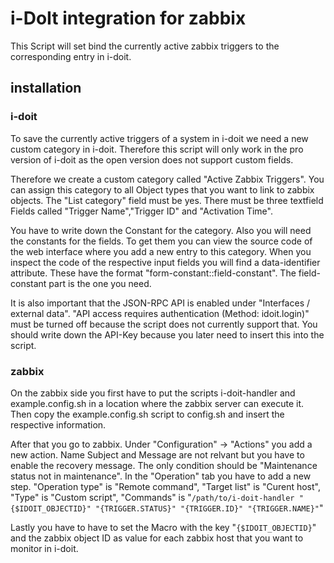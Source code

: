 # i-DoIt integration for zabbix

This Script will set bind the currently active zabbix triggers to the corresponding entry in i-doit.

## installation

### i-doit

To save the currently active triggers of a system in i-doit we need a new custom category in i-doit. Therefore this script will only work in the pro version of i-doit as the open version does not support custom fields. 

Therefore we create a custom category called "Active Zabbix Triggers". You can assign this category to all Object types that you want to link to zabbix objects. The "List category" field must be yes. There must be three textfield Fields called "Trigger Name","Trigger ID" and "Activation Time".

You have to write down the Constant for the category. Also you will need the constants for the fields. To get them you can view the source code of the web interface where you add a new entry to this category. When you inspect the code of the respective input fields you will find a data-identifier attribute. These have the format "form-constant::field-constant". The field-constant part is the one you need.

It is also important that the JSON-RPC API is enabled under "Interfaces / external data". "API access requires authentication (Method: idoit.login)" must be turned off because the script does not currently support that. You should write down the API-Key because you later need to insert this into the script.

### zabbix

On the zabbix side you first have to put the scripts i-doit-handler and example.config.sh in a location where the zabbix server can execute it. Then copy the example.config.sh script to config.sh and insert the respective information. 

After that you go to zabbix. Under "Configuration" -> "Actions" you add a new action. Name Subject and Message are not relvant but you have to enable the recovery message. The only condition should be "Maintenance status not in maintenance". In the "Operation" tab you have to add a new step. "Operation type" is "Remote command", "Target list" is "Curent host", "Type" is "Custom script", "Commands" is "`/path/to/i-doit-handler "{$IDOIT_OBJECTID}" "{TRIGGER.STATUS}" "{TRIGGER.ID}" "{TRIGGER.NAME}"`"

Lastly you have to have to set the Macro with the key "`{$IDOIT_OBJECTID}`" and the zabbix object ID as value for each zabbix host that you want to monitor in i-doit.
